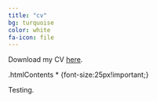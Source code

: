 ```yaml
---
title: "cv"
bg: turquoise
color: white
fa-icon: file
---
```





Download my CV <a href="img/cv.pdf">here</a>.

.htmlContents * {font-size:25px!important;}
<div class="htmlContents">Testing.</div>
